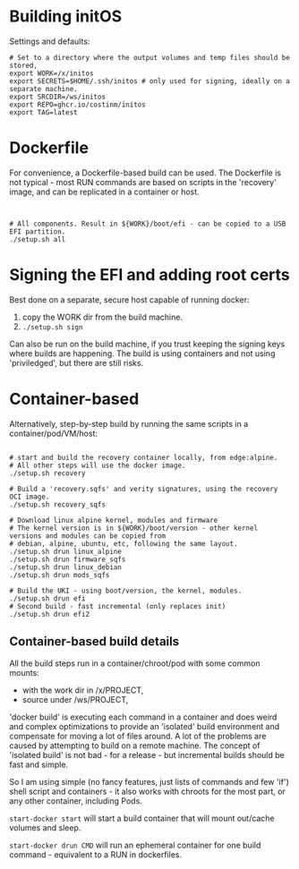 # Building initOS

Settings and defaults:

```shell
# Set to a directory where the output volumes and temp files should be stored, 
export WORK=/x/initos
export SECRETS=$HOME/.ssh/initos # only used for signing, ideally on a separate machine.
export SRCDIR=/ws/initos
export REPO=ghcr.io/costinm/initos
export TAG=latest
```

# Dockerfile

For convenience, a Dockerfile-based build can be used.
The Dockerfile is not typical - most RUN commands are based on scripts in the 'recovery'
image, and can be replicated in a container or host.

```shell


# All components. Result in ${WORK}/boot/efi - can be copied to a USB EFI partition.
./setup.sh all

```

# Signing the EFI and adding root certs

Best done on a separate, secure host capable of running docker:
1. copy the WORK dir from the build machine.
2. `./setup.sh sign`

Can also be run on the build machine, if you trust keeping the signing keys where builds are happening.
The build is using containers and not using 'priviledged', but there are still risks.

# Container-based

Alternatively, step-by-step build by running the same scripts in a container/pod/VM/host:

```shell

# start and build the recovery container locally, from edge:alpine.
# All other steps will use the docker image.
./setup.sh recovery

# Build a 'recovery.sqfs' and verity signatures, using the recovery OCI image.
./setup.sh recovery_sqfs

# Download linux alpine kernel, modules and firmware
# The kernel version is in ${WORK}/boot/version - other kernel versions and modules can be copied from
# debian, alpine, ubuntu, etc, following the same layout.
./setup.sh drun linux_alpine
./setup.sh drun firmware_sqfs
./setup.sh drun linux_debian
./setup.sh drun mods_sqfs

# Build the UKI - using boot/version, the kernel, modules.
./setup.sh drun efi
# Second build - fast incremental (only replaces init)
./setup.sh drun efi2

```

## Container-based build details

All the build steps run in a container/chroot/pod with some common mounts:
- with the work dir in /x/PROJECT,
- source under /ws/PROJECT,

'docker build' is executing each command in a container and does weird and complex
 optimizations to provide an 'isolated' build environment and compensate for 
 moving a lot of files around. A lot of the problems are caused by attempting to
 build on a remote machine. The concept of 'isolated build' is not bad - for
 a release - but incremental builds should be fast and simple. 

So I am using simple (no fancy features, just lists of commands and few 'if') shell script 
and containers - it also works with chroots for the most part, or any other container, including Pods.

`start-docker start` will start a build container that will mount out/cache volumes and sleep.

`start-docker drun CMD` will run an ephemeral container for one build command - equivalent to a RUN in
dockerfiles.



